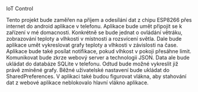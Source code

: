 IoT Control

Tento projekt bude zaměřen na příjem a odesílání dat z chipu ESP8266 přes internet do android aplikace v telefonu. 
Aplikace bude umět připojit se k zařízení v mé domacnosti. Konkrétně se bude jednat o ovládání větráku, zobrazování teploty a vlhkosti v místnosti a rozsvícení světla.
Dale bude aplikace umět vykreslovat grafy teploty a vlhkosti v závislosti na čase. Aplikace bude také posílat notifikace, pokud vlhkost v pokoji přesáhne limit. 
Komunikovat bude zkrze webový server a technologii JSON. Data ale bude ukládat do databáze SQLite v telefonu. Odtud bude možné vykreslit již právě zmíněné grafy. 
Běžné uživatelské nastavení bude ukládat do SharedPreferences. V aplikaci také budou figurovat vlákna, aby stahování dat z webové aplikace neblokovalo hlavní vlákno aplikace. 
